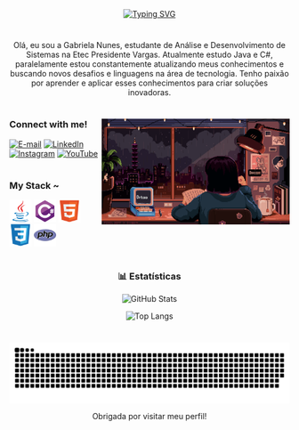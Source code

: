 
<div align="center">
  <a href="https://git.io/typing-svg">
    <img src="https://readme-typing-svg.demolab.com?font=Fira+Code&weight=500&size=22&pause=1000&color=FF00F6&center=true&vCenter=true&random=false&width=524&lines=%E2%8A%B9+Welcome+to+my+profile!+%CB%99%E1%B5%95%CB%99+%E2%8A%B9+" alt="Typing SVG">
  </a>
</div>

#

<p align="center"> Olá, eu sou a Gabriela Nunes, estudante de Análise e Desenvolvimento de Sistemas na Etec Presidente Vargas. Atualmente estudo Java e C#, paralelamente
estou constantemente atualizando meus conhecimentos e buscando novos desafios e linguagens na área de tecnologia. Tenho paixão por aprender e aplicar esses conhecimentos para criar soluções inovadoras.
  
#

<img align="right" alt="" height="190px" src="./src/study.gif">

<img align="right" alt="" height="190px" src=".github/study.gif" alt="Study gif">

<h3 align="left">Connect with me!</h3>

[![E-mail](https://img.shields.io/badge/-Email-000?style=for-the-badge&logo=Gmail&logoColor=FF00F6)](mailto:gabrielanuniezz@gmail.com)
[![LinkedIn](https://img.shields.io/badge/-LinkedIn-000?style=for-the-badge&logo=Linkedin&logoColor=FF00F6)](https://www.linkedin.com/in/gabriela-nunes-648950351)
[![Instagram](https://img.shields.io/badge/-Instagram-000?style=for-the-badge&logo=Instagram&logoColor=FF00F6)](https://www.instagram.com/rootspecter12893)
[![YouTube](https://img.shields.io/badge/-YouTube-000?style=for-the-badge&logo=YouTube&logoColor=FF00F6)](https://www.youtube.com/@GabrielaNunes-DEV)

#

<h3 align="left">My Stack ~</h3>

<p align="left"> 
  <img src="https://raw.githubusercontent.com/devicons/devicon/master/icons/java/java-original.svg" alt="java" width="40" height="40"/> 
  <img src="https://raw.githubusercontent.com/devicons/devicon/master/icons/csharp/csharp-original.svg" alt="csharp" width="40" height="40"/>
  <img src="https://raw.githubusercontent.com/devicons/devicon/master/icons/html5/html5-original.svg" alt="html5" width="40" height="40"/>
  <img src="https://raw.githubusercontent.com/devicons/devicon/master/icons/css3/css3-original.svg" alt="css3" width="40" height="40"/>
  <img src="https://raw.githubusercontent.com/devicons/devicon/master/icons/php/php-original.svg" alt="php" width="40" height="40"/>
</p>


#

<div style="text-align: center;" align="center">
  
### 📊 Estatísticas

<div align="center">

  <img 
    alt="GitHub Stats" 
    height="180em" 
    src="https://github-readme-stats-git-masterrstaa-rickstaa.vercel.app/api?username=GabrielaNunes0&show_icons=true&theme=tokyonight&include_all_commits=true&locale=pt-br"
  />
  
  <img 
    alt="Top Langs" 
    height="180em" 
    src="https://github-readme-stats-git-masterrstaa-rickstaa.vercel.app/api/top-langs/?username=GabrielaNunes0&theme=tokyonight&layout=compact&custom_title=Tecnologias&langs_count=9"
  />

</div>



#


<picture align="center">
  <source media="(prefers-color-scheme: dark)" srcset="https://raw.githubusercontent.com/mari4souza/mari4souza/output/github-contribution-grid-snake-dark.svg">
  <source media="(prefers-color-scheme: light)" srcset="https://raw.githubusercontent.com/mari4souza/mari4souza/output/github-contribution-grid-snake-dark.svg">
  <img align="center" alt="github contribution grid snake animation" src="https://raw.githubusercontent.com/mari4souza/mari4souza/output/github-contribution-grid-snake.svg">
</picture>




 Obrigada por visitar meu perfil!   

